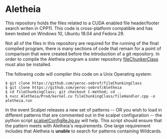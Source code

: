 # Aletheia
This repository holds the files related to a CUDA enabled file header/footer search writen in CPP11. This code is cross-platform compatible and has been tested on Windows 10, Ubuntu 18.04 and Fedora 29.

Not all of the files in this repository are required for the running of the final compiled program, there is many sections of code that remain for a point of comparison that were created before the introduction of a git repository. In order to compile the Aletheia program a sister repository [fileChunkerClass](https://github.com/yeroc-sebrof/fileChunkingClass) must also be installed.

The following code will compiler this code on a Unix Operating system:

	$ git clone https://github.com/yeroc-sebrof/fileChunkingClass
	$ git clone https://github.com/yeroc-sebrof/Aletheia
	$ cd fileChunkingClass; git checkout C-method; cd ..
	$ nvcc Aletheia/Prod/kernel.cu fileChunkingClass/fileHandler.cpp -o aletheia.run

In the event Scalpel releases a new set of patterns -- OR you wish to load in different patterns that are commented out in the scalpel configuration -- the python script [scalpelConfigReJig.py](https://github.com/yeroc-sebrof/Aletheia/ConfigMaker/scalpelConfigReJig.py) will help. This script should ensure that the pattern meets with Aletheia's requirements. One large requirement includes that Aletheia is **unable** to search for patterns containing Wildcards.
